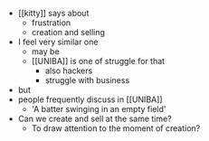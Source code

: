 - [[kitty]] says about
	- frustration
	- creation and selling
- I feel very similar one
	- may be
	- [[UNIBA]] is one of struggle for that
		- also hackers
		- struggle with business
- but
- people frequently discuss in [[UNIBA]]
	- 'A batter swinging in an empty field'
- Can we create and sell at the same time?
	- To draw attention to the moment of creation?